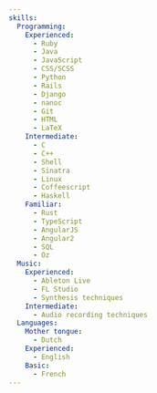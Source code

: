 ```yaml
---
skills:
  Programming:
    Experienced:
      - Ruby
      - Java
      - JavaScript
      - CSS/SCSS
      - Python
      - Rails
      - Django
      - nanoc
      - Git
      - HTML
      - LaTeX
    Intermediate:
      - C
      - C++
      - Shell
      - Sinatra
      - Linux
      - Coffeescript
      - Haskell
    Familiar:
      - Rust
      - TypeScript
      - AngularJS
      - Angular2
      - SQL
      - Oz
  Music:
    Experienced:
      - Ableton Live
      - FL Studio
      - Synthesis techniques
    Intermediate:
      - Audio recording techniques
  Languages:
    Mother tongue:
      - Dutch
    Experienced:
      - English
    Basic:
      - French
---
```

